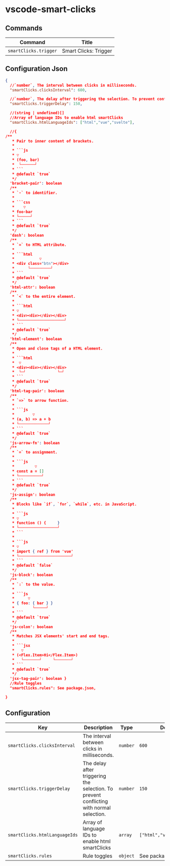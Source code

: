 # vscode-smart-clicks

## Commands

| Command               | Title                 |
| --------------------- | --------------------- |
| `smartClicks.trigger` | Smart Clicks: Trigger |

## Configuration Json

```json
{
  //`number`, The interval between clicks in milliseconds. 
  "smartClicks.clicksInterval": 600,

  //`number`, The delay after triggering the selection. To prevent conflicting with normal selection. 
  "smartClicks.triggerDelay": 150,

  //(string | undefined)[]
  //Array of language IDs to enable html smartClicks
  "smartClicks.htmlLanguageIds": ["html","vue","svelte"],

  //{
/**
   * Pair to inner content of brackets.
   * 
   * ```js
   * ▽
   * (foo, bar)
   *  └──────┘
   * ```
   * @default `true`
   */
  'bracket-pair': boolean
  /**
   * `-` to identifier.
   * 
   * ```css
   *    ▽
   * foo-bar
   * └─────┘
   * ```
   * @default `true`
   */
  'dash': boolean
  /**
   * `=` to HTML attribute.
   * 
   * ```html
   *           ▽
   * <div class="btn"></div>
   *      └─────────┘
   * ```
   * @default `true`
   */
  'html-attr': boolean
  /**
   * `<` to the entire element.
   * 
   * ```html
   * ▽
   * <div><div></div></div>
   * └────────────────────┘
   * ```
   * @default `true`
   */
  'html-element': boolean
  /**
   * Open and close tags of a HTML element.
   * 
   * ```html
   *  ▽
   * <div><div></div></div>
   *  └─┘              └─┘
   * ```
   * @default `true`
   */
  'html-tag-pair': boolean
  /**
   * `=>` to arrow function.
   * 
   * ```js
   *        ▽
   * (a, b) => a + b
   * └─────────────┘
   * ```
   * @default `true`
   */
  'js-arrow-fn': boolean
  /**
   * `=` to assignment.
   * 
   * ```js
   *         ▽
   * const a = []
   * └──────────┘
   * ```
   * @default `true`
   */
  'js-assign': boolean
  /**
   * Blocks like `if`, `for`, `while`, etc. in JavaScript.
   * 
   * ```js
   * ▽
   * function () {     }
   * └─────────────────┘
   * ```
   * 
   * ```js
   * ▽
   * import { ref } from 'vue'
   * └───────────────────────┘
   * ```
   * @default `false`
   */
  'js-block': boolean
  /**
   * `:` to the value.
   * 
   * ```js
   *      ▽
   * { foo: { bar } }
   *        └─────┘
   * ```
   * @default `true`
   */
  'js-colon': boolean
  /**
   * Matches JSX elements' start and end tags.
   * 
   * ```jsx
   *   ▽
   * (<Flex.Item>Hi</Flex.Item>)
   *   └───────┘     └───────┘
   * ```
   * @default `true`
   */
  'jsx-tag-pair': boolean }
  //Rule toggles
  "smartClicks.rules": See package.json,

}
```

## Configuration

| Key                           | Description                                                                             | Type     | Default                   |
| ----------------------------- | --------------------------------------------------------------------------------------- | -------- | ------------------------- |
| `smartClicks.clicksInterval`  | The interval between clicks in milliseconds.                                            | `number` | `600`                     |
| `smartClicks.triggerDelay`    | The delay after triggering the selection. To prevent conflicting with normal selection. | `number` | `150`                     |
| `smartClicks.htmlLanguageIds` | Array of language IDs to enable html smartClicks                                        | `array`  | `["html","vue","svelte"]` |
| `smartClicks.rules`           | Rule toggles                                                                            | `object` | See package.json          |